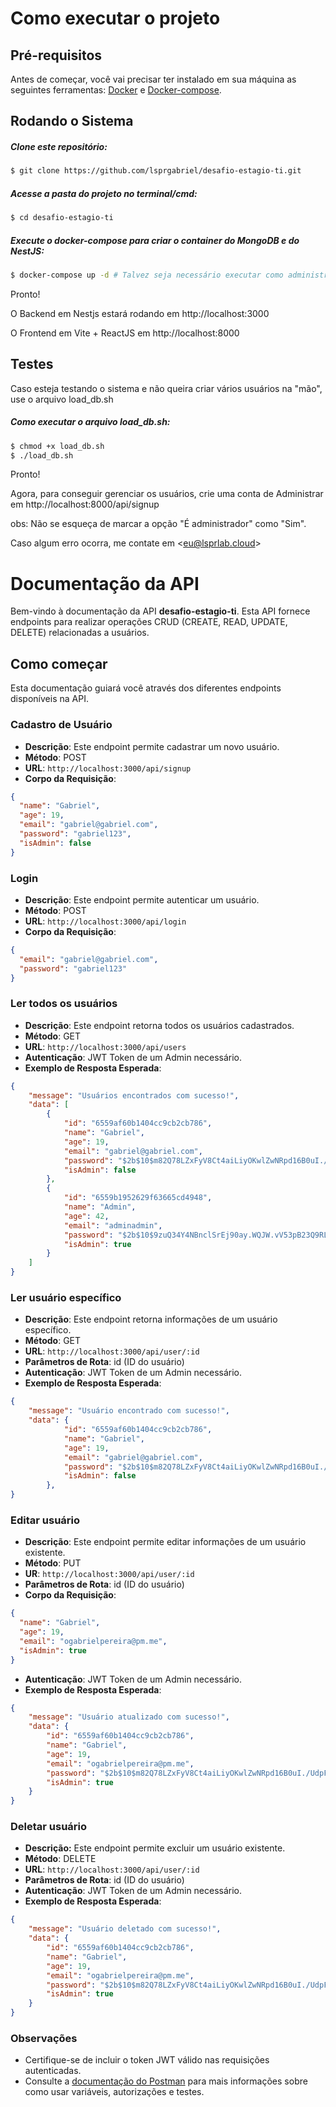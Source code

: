 # Como executar o projeto

## Pré-requisitos

Antes de começar, você vai precisar ter instalado em sua máquina as seguintes ferramentas:
[Docker](https://www.docker.com/products/docker-desktop) e [Docker-compose](https://docs.docker.com/compose/install/).

## Rodando o Sistema

##### Clone este repositório:
    
```bash
$ git clone https://github.com/lsprgabriel/desafio-estagio-ti.git
```

##### Acesse a pasta do projeto no terminal/cmd:

```bash
$ cd desafio-estagio-ti
```

##### Execute o docker-compose para criar o container do MongoDB e do NestJS:

```bash
$ docker-compose up -d # Talvez seja necessário executar como administrador(sudo)
```

Pronto! 

O Backend em Nestjs estará rodando em http://localhost:3000 

O Frontend em Vite + ReactJS em http://localhost:8000

## Testes 
Caso esteja testando o sistema e não queira criar vários usuários na "mão", use o arquivo load_db.sh

##### Como executar o arquivo load_db.sh:

```bash
$ chmod +x load_db.sh
$ ./load_db.sh
```
Pronto!

Agora, para conseguir gerenciar os usuários, crie uma conta de Administrar em http://localhost:8000/api/signup

obs: Não se esqueça de marcar a opção "É administrador" como "Sim".

Caso algum erro ocorra, me contate em <eu@lsprlab.cloud\>
# Documentação da API

Bem-vindo à documentação da API **desafio-estagio-ti**. Esta API fornece endpoints para realizar operações CRUD (CREATE, READ, UPDATE, DELETE) relacionadas a usuários.

## Como começar

Esta documentação guiará você através dos diferentes endpoints disponíveis na API.

### Cadastro de Usuário

- **Descrição**: Este endpoint permite cadastrar um novo usuário.
- **Método**: POST
- **URL**: `http://localhost:3000/api/signup`
- **Corpo da Requisição**:

```json
{
  "name": "Gabriel",
  "age": 19,
  "email": "gabriel@gabriel.com",
  "password": "gabriel123",
  "isAdmin": false
}
```

### Login

- **Descrição**: Este endpoint permite autenticar um usuário.
- **Método**: POST
- **URL**: `http://localhost:3000/api/login`
- **Corpo da Requisição**:

```json
{
  "email": "gabriel@gabriel.com",
  "password": "gabriel123"
}
```
### Ler todos os usuários

- **Descrição**: Este endpoint retorna todos os usuários cadastrados.
- **Método**: GET
- **URL**: `http://localhost:3000/api/users`
- **Autenticação**: JWT Token de um Admin necessário.
- **Exemplo de Resposta Esperada**: 

```json
{
    "message": "Usuários encontrados com sucesso!",
    "data": [
        {
            "id": "6559af60b1404cc9cb2cb786",
            "name": "Gabriel",
            "age": 19,
            "email": "gabriel@gabriel.com",
            "password": "$2b$10$m82Q78LZxFyV8Ct4aiLiyOKwlZwNRpd16B0uI./UdpF87MQ.SpU2W",
            "isAdmin": false
        },
        {
            "id": "6559b1952629f63665cd4948",
            "name": "Admin",
            "age": 42,
            "email": "adminadmin",
            "password": "$2b$10$9zuQ34Y4NBnclSrEj90ay.WQJW.vV53pB23Q9RLqpYTWrB8kcZjY.",
            "isAdmin": true
        }
    ]
}
```

### Ler usuário específico

- **Descrição**: Este endpoint retorna informações de um usuário específico.
- **Método**: GET
- **URL**: `http://localhost:3000/api/user/:id`
- **Parâmetros de Rota**: id (ID do usuário)
- **Autenticação**: JWT Token de um Admin necessário.
- **Exemplo de Resposta Esperada**: 
  
```json
{
    "message": "Usuário encontrado com sucesso!",
    "data": {
            "id": "6559af60b1404cc9cb2cb786",
            "name": "Gabriel",
            "age": 19,
            "email": "gabriel@gabriel.com",
            "password": "$2b$10$m82Q78LZxFyV8Ct4aiLiyOKwlZwNRpd16B0uI./UdpF87MQ.SpU2W",
            "isAdmin": false
        },
}
```

### Editar usuário

- **Descrição**: Este endpoint permite editar informações de um usuário existente.
- **Método**: PUT
- **UR**: `http://localhost:3000/api/user/:id`
- **Parâmetros de Rota**: id (ID do usuário)
- **Corpo da Requisição**:

```json
{
  "name": "Gabriel",
  "age": 19,
  "email": "ogabrielpereira@pm.me",
  "isAdmin": true
}
```
- **Autenticação**: JWT Token de um Admin necessário.
- **Exemplo de Resposta Esperada**:

```json
{
    "message": "Usuário atualizado com sucesso!",
    "data": {
        "id": "6559af60b1404cc9cb2cb786",
        "name": "Gabriel",
        "age": 19,
        "email": "ogabrielpereira@pm.me",
        "password": "$2b$10$m82Q78LZxFyV8Ct4aiLiyOKwlZwNRpd16B0uI./UdpF87MQ.SpU2W",
        "isAdmin": true
    }
}
```

### Deletar usuário

- **Descrição:** Este endpoint permite excluir um usuário existente.
- **Método**: DELETE
- **URL**: `http://localhost:3000/api/user/:id`
- **Parâmetros de Rota**: id (ID do usuário)
- **Autenticação**: JWT Token de um Admin necessário.
- **Exemplo de Resposta Esperada**: 

```json
{
    "message": "Usuário deletado com sucesso!",
    "data": {
        "id": "6559af60b1404cc9cb2cb786",
        "name": "Gabriel",
        "age": 19,
        "email": "ogabrielpereira@pm.me",
        "password": "$2b$10$m82Q78LZxFyV8Ct4aiLiyOKwlZwNRpd16B0uI./UdpF87MQ.SpU2W",
        "isAdmin": true
    }
}
```

### Observações

- Certifique-se de incluir o token JWT válido nas requisições autenticadas.
- Consulte a [documentação do Postman](https://learning.postman.com/docs/introduction/overview/) para mais informações sobre como usar variáveis, autorizações e testes.